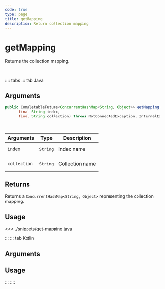 ```yaml
---
code: true
type: page
title: getMapping
description: Return collection mapping
---
```


# getMapping

Returns the collection mapping.

<br/>

:::: tabs
::: tab Java

## Arguments

```java
public CompletableFuture<ConcurrentHashMap<String, Object>> getMapping(
      final String index,
      final String collection) throws NotConnectedException, InternalException
```

<br/>

| Arguments    | Type              | Description     |
| ------------ | ----------------- | --------------- |
| `index`      | <pre>String</pre> | Index name      |
| `collection` | <pre>String</pre> | Collection name |

## Returns

Returns a `ConcurrentHashMap<String, Object>` representing the collection mapping.

## Usage

<<< ./snippets/get-mapping.java

:::
::: tab Kotlin

## Arguments

## Usage

:::
::::
